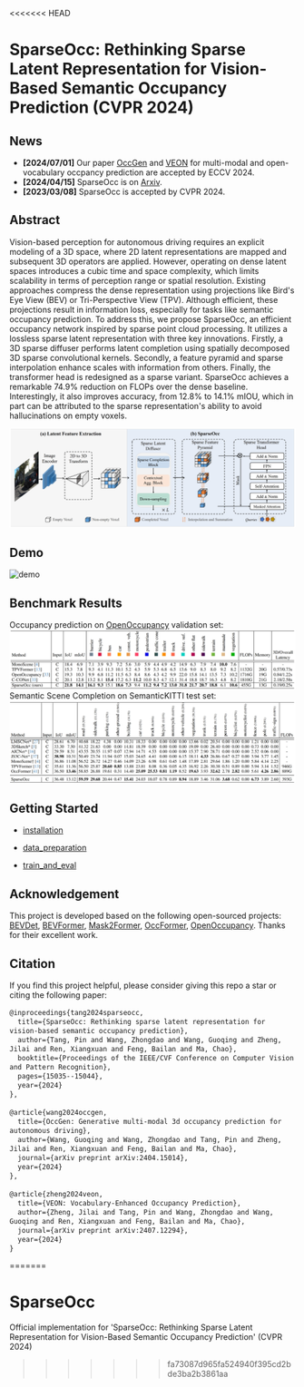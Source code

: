 <<<<<<< HEAD
# SparseOcc: Rethinking Sparse Latent Representation for Vision-Based Semantic Occupancy Prediction (CVPR 2024)

## News
- **[2024/07/01]** Our paper [OccGen](https://arxiv.org/abs/2404.15014) and [VEON](https://arxiv.org/abs/2407.12294) for multi-modal and open-vocabulary occpancy prediction are accepted by ECCV 2024.
- **[2024/04/15]** SparseOcc is on [Arxiv](https://arxiv.org/abs/2404.09502).
- **[2023/03/08]** SparseOcc is accepted by CVPR 2024.



## Abstract
Vision-based perception for autonomous driving requires an explicit modeling of a 3D space, where 2D latent representations are mapped and subsequent 3D operators are applied. However, operating on dense latent spaces introduces a cubic time and space complexity, which limits scalability in terms of perception range or spatial resolution. Existing approaches compress the dense representation using projections like Bird's Eye View (BEV) or Tri-Perspective View (TPV). Although efficient, these projections result in information loss, especially for tasks like semantic occupancy prediction. To address this, we propose SparseOcc, an efficient occupancy network inspired by sparse point cloud processing. It utilizes a lossless sparse latent representation with three key innovations. Firstly, a 3D sparse diffuser performs latent completion using spatially decomposed 3D sparse convolutional kernels. Secondly, a feature pyramid and sparse interpolation enhance scales with information from others. Finally, the transformer head is redesigned as a sparse variant. SparseOcc achieves a remarkable 74.9% reduction on FLOPs over the dense baseline. Interestingly, it also improves accuracy, from 12.8% to 14.1% mIOU, which in part can be attributed to the sparse representation's ability to avoid hallucinations on empty voxels.

![framework](./assets/framework.png)

## Demo
![demo](./assets/sparseocc_demo.gif)

## Benchmark Results
Occupancy prediction on [OpenOccupancy](https://github.com/JeffWang987/OpenOccupancy) validation set:
![openocc_val](./assets/openocc_val.png)
Semantic Scene Completion on SemanticKITTI test set:
![kitti_val](./assets/kitti_val.png)

## Getting Started

- [installation](docs/install.md)

- [data_preparation](docs/prepare_dataset.md)

- [train_and_eval](docs/train_and_eval.md)


## Acknowledgement

This project is developed based on the following open-sourced projects: [BEVDet](https://github.com/HuangJunJie2017/BEVDet), [BEVFormer](https://github.com/fundamentalvision/BEVFormer), [Mask2Former](https://github.com/facebookresearch/Mask2Former), [OccFormer](https://github.com/zhangyp15/OccFormer), [OpenOccupancy](https://github.com/JeffWang987/OpenOccupancy). Thanks for their excellent work.

## Citation

If you find this project helpful, please consider giving this repo a star or citing the following paper:
```
@inproceedings{tang2024sparseocc,
  title={SparseOcc: Rethinking sparse latent representation for vision-based semantic occupancy prediction},
  author={Tang, Pin and Wang, Zhongdao and Wang, Guoqing and Zheng, Jilai and Ren, Xiangxuan and Feng, Bailan and Ma, Chao},
  booktitle={Proceedings of the IEEE/CVF Conference on Computer Vision and Pattern Recognition},
  pages={15035--15044},
  year={2024}
},

@article{wang2024occgen,
  title={OccGen: Generative multi-modal 3d occupancy prediction for autonomous driving},
  author={Wang, Guoqing and Wang, Zhongdao and Tang, Pin and Zheng, Jilai and Ren, Xiangxuan and Feng, Bailan and Ma, Chao},
  journal={arXiv preprint arXiv:2404.15014},
  year={2024}
},

@article{zheng2024veon,
  title={VEON: Vocabulary-Enhanced Occupancy Prediction},
  author={Zheng, Jilai and Tang, Pin and Wang, Zhongdao and Wang, Guoqing and Ren, Xiangxuan and Feng, Bailan and Ma, Chao},
  journal={arXiv preprint arXiv:2407.12294},
  year={2024}
}
```
=======
# SparseOcc
Official implementation for 'SparseOcc: Rethinking Sparse Latent Representation for Vision-Based Semantic Occupancy Prediction' (CVPR 2024)
>>>>>>> fa73087d965fa524940f395cd2bde3ba2b3861aa
